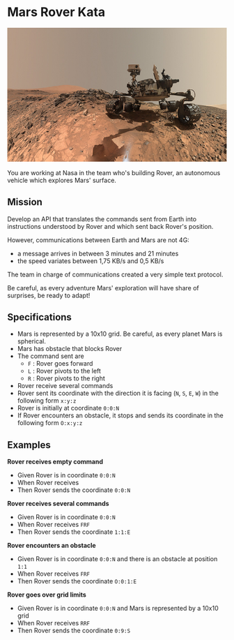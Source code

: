 # Mars Rover Kata

![Rover](art/rover.jpg)

You are working at Nasa in the team who's building Rover, an autonomous vehicle which explores Mars' surface.

## Mission

Develop an API that translates the commands sent from Earth into instructions understood by Rover and which sent back Rover's position.

However, communications between Earth and Mars are not 4G:

- a message arrives in between 3 minutes and 21 minutes
- the speed variates between 1,75 KB/s and 0,5 KB/s

The team in charge of communications created a very simple text protocol.

Be careful, as every adventure Mars' exploration will have share of surprises, be ready to adapt!

## Specifications

- Mars is represented by a 10x10 grid. Be careful, as every planet Mars is spherical.
- Mars has obstacle that blocks Rover
- The command sent are
  - `F` : Rover goes forward
  - `L` : Rover pivots to the left
  - `R` : Rover pivots to the right
- Rover receive several commands
- Rover sent its coordinate with the direction it is facing (`N`, `S`, `E`, `W`) in the following form `x:y:z`
- Rover is initially at coordinate `0:0:N`
- If Rover encounters an obstacle, it stops and sends its coordinate in the following form `O:x:y:z`

## Examples

**Rover receives empty command**

- Given Rover is in coordinate `0:0:N`
- When Rover receives ` `
- Then Rover sends the coordinate `0:0:N`

**Rover receives several commands**

- Given Rover is in coordinate `0:0:N`
- When Rover receives `FRF`
- Then Rover sends the coordinate `1:1:E`

**Rover encounters an obstacle**

- Given Rover is in coordinate `0:0:N` and there is an obstacle at position `1:1`
- When Rover receives `FRF`
- Then Rover sends the coordinate `O:0:1:E`

**Rover goes over grid limits**

- Given Rover is in coordinate `0:0:N` and Mars is represented by a 10x10 grid
- When Rover receives `RRF`
- Then Rover sends the coordinate `0:9:S`
